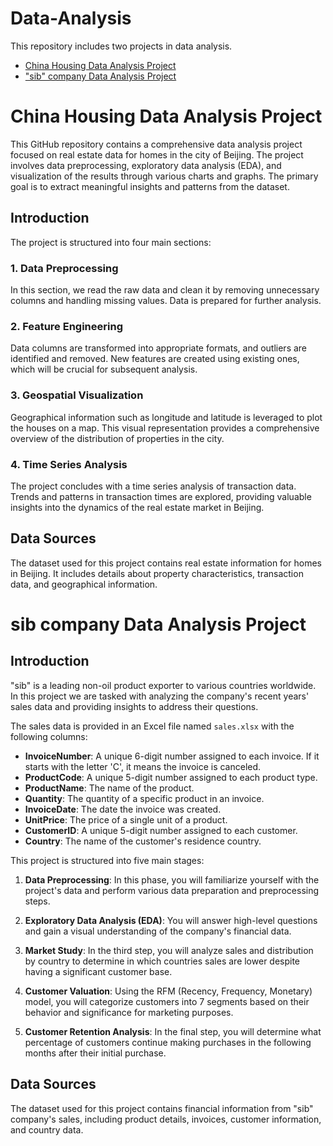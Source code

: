 # Data-Analysis
This repository includes two projects in data analysis.

- [China Housing Data Analysis Project](#china-housing-data-analysis-project)
- ["sib" company Data Analysis Project](#sib-company-data-analysis-project)


# China Housing Data Analysis Project

This GitHub repository contains a comprehensive data analysis project focused on real estate data for homes in the city of Beijing. The project involves data preprocessing, exploratory data analysis (EDA), and visualization of the results through various charts and graphs. The primary goal is to extract meaningful insights and patterns from the dataset.

## Introduction<a name="introduction"></a>

The project is structured into four main sections:

### 1. Data Preprocessing

In this section, we read the raw data and clean it by removing unnecessary columns and handling missing values. Data is prepared for further analysis.

### 2. Feature Engineering

Data columns are transformed into appropriate formats, and outliers are identified and removed. New features are created using existing ones, which will be crucial for subsequent analysis.

### 3. Geospatial Visualization

Geographical information such as longitude and latitude is leveraged to plot the houses on a map. This visual representation provides a comprehensive overview of the distribution of properties in the city.

### 4. Time Series Analysis

The project concludes with a time series analysis of transaction data. Trends and patterns in transaction times are explored, providing valuable insights into the dynamics of the real estate market in Beijing.

## Data Sources

The dataset used for this project contains real estate information for homes in Beijing. It includes details about property characteristics, transaction data, and geographical information.

# sib company Data Analysis Project

## Introduction

"sib" is a leading non-oil product exporter to various countries worldwide. In this project we are tasked with analyzing the company's recent years' sales data and providing insights to address their questions.

The sales data is provided in an Excel file named `sales.xlsx` with the following columns:

- **InvoiceNumber**: A unique 6-digit number assigned to each invoice. If it starts with the letter 'C', it means the invoice is canceled.
- **ProductCode**: A unique 5-digit number assigned to each product type.
- **ProductName**: The name of the product.
- **Quantity**: The quantity of a specific product in an invoice.
- **InvoiceDate**: The date the invoice was created.
- **UnitPrice**: The price of a single unit of a product.
- **CustomerID**: A unique 5-digit number assigned to each customer.
- **Country**: The name of the customer's residence country.

This project is structured into five main stages:

1. **Data Preprocessing**: In this phase, you will familiarize yourself with the project's data and perform various data preparation and preprocessing steps.

2. **Exploratory Data Analysis (EDA)**: You will answer high-level questions and gain a visual understanding of the company's financial data.

3. **Market Study**: In the third step, you will analyze sales and distribution by country to determine in which countries sales are lower despite having a significant customer base.

4. **Customer Valuation**: Using the RFM (Recency, Frequency, Monetary) model, you will categorize customers into 7 segments based on their behavior and significance for marketing purposes.

5. **Customer Retention Analysis**: In the final step, you will determine what percentage of customers continue making purchases in the following months after their initial purchase.

## Data Sources

The dataset used for this project contains financial information from "sib" company's sales, including product details, invoices, customer information, and country data.
